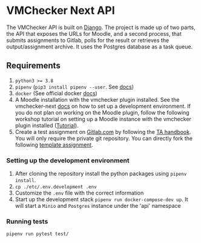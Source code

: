 # VMChecker Next API

The VMChecker API is built on [Django](https://www.djangoproject.com/). The project is made up of two parts, the API that exposes the URLs for Moodle, and a second process, that submits assignments to Gitlab, polls for the result or retrieves the output/assignment archive. It uses the Postgres database as a task queue.

## Requirements

1. `python3 >= 3.8`
2. `pipenv` (`pip3 install pipenv --user`. See [docs](https://pipenv.pypa.io/en/latest/installation.html))
3. `docker` (See official docker [docs](https://docs.docker.com/engine/install/))
4. A Moodle installation with the vmchecker plugin installed. See the vmchecker-next [docs](https://github.com/open-education-hub/vmchecker-next/blob/master/CONTRIBUTING.md#requirements) on how to set up a development environment. If you do not plan on working on the Moodle plugin, follow the following workshop tutorial on setting up a Moodle instance with the vmchecker plugin installed ([Tutorial](https://open-education-hub.github.io/docs/events/vmchecker-workshop/vmchecker-moodle-install)).
5. Create a test assignment on [Gitlab.com](https://gitlab.com/) by following the [TA handbook](https://github.com/open-education-hub/vmchecker-next/wiki/Teaching-Assistant-Handbook). You will only require the private git repository. You can directly fork the following [template assignment](https://gitlab.cs.pub.ro/vmchecker/vmchecker-next-assignment).

### Setting up the development environment

1. After cloning the repository install the python packages using `pipenv install`.
2. `cp ./etc/.env.development .env`
3. Customize the `.env` file with the correct information
4. Start up the development stack `pipenv run docker-compose-dev up`. It will start a `Minio` and `Postgres` instance under the 'api' namespace

### Running tests

`pipenv run pytest test/`
